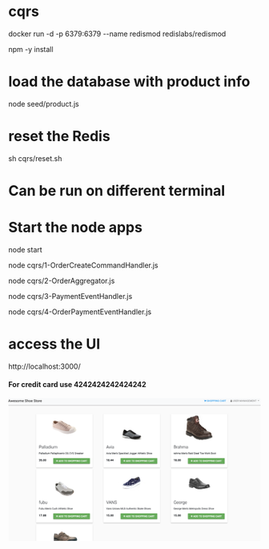 # cqrs



docker run -d -p 6379:6379 --name redismod redislabs/redismod

npm -y install 

# load the database with product info
node seed/product.js 

# reset the Redis 
sh cqrs/reset.sh 

# Can be run on different terminal

# Start the node apps

node  start 

node cqrs/1-OrderCreateCommandHandler.js

node cqrs/2-OrderAggregator.js

node cqrs/3-PaymentEventHandler.js

node cqrs/4-OrderPaymentEventHandler.js

# access the UI
http://localhost:3000/

#### For credit card use 4242424242424242

![alt text](images/sreenshot.png)
